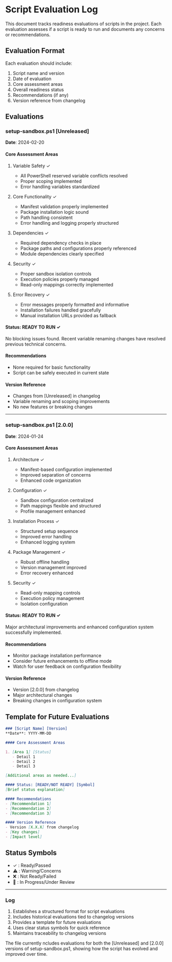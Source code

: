 # Script Evaluation Log

This document tracks readiness evaluations of scripts in the project. Each evaluation assesses if a script is ready to run and documents any concerns or recommendations.

## Evaluation Format

Each evaluation should include:
1. Script name and version
2. Date of evaluation
3. Core assessment areas
4. Overall readiness status
5. Recommendations (if any)
6. Version reference from changelog

## Evaluations

### setup-sandbox.ps1 [Unreleased]
**Date**: 2024-02-20

#### Core Assessment Areas

1. Variable Safety ✓
   - All PowerShell reserved variable conflicts resolved
   - Proper scoping implemented
   - Error handling variables standardized

2. Core Functionality ✓
   - Manifest validation properly implemented
   - Package installation logic sound
   - Path handling consistent
   - Error handling and logging properly structured

3. Dependencies ✓
   - Required dependency checks in place
   - Package paths and configurations properly referenced
   - Module dependencies clearly specified

4. Security ✓
   - Proper sandbox isolation controls
   - Execution policies properly managed
   - Read-only mappings correctly implemented

5. Error Recovery ✓
   - Error messages properly formatted and informative
   - Installation failures handled gracefully
   - Manual installation URLs provided as fallback

#### Status: READY TO RUN ✓
No blocking issues found. Recent variable renaming changes have resolved previous technical concerns.

#### Recommendations
- None required for basic functionality
- Script can be safely executed in current state

#### Version Reference
- Changes from [Unreleased] in changelog
- Variable renaming and scoping improvements
- No new features or breaking changes

---

### setup-sandbox.ps1 [2.0.0]
**Date**: 2024-01-24

#### Core Assessment Areas

1. Architecture ✓
   - Manifest-based configuration implemented
   - Improved separation of concerns
   - Enhanced code organization

2. Configuration ✓
   - Sandbox configuration centralized
   - Path mappings flexible and structured
   - Profile management enhanced

3. Installation Process ✓
   - Structured setup sequence
   - Improved error handling
   - Enhanced logging system

4. Package Management ✓
   - Robust offline handling
   - Version management improved
   - Error recovery enhanced

5. Security ✓
   - Read-only mapping controls
   - Execution policy management
   - Isolation configuration

#### Status: READY TO RUN ✓
Major architectural improvements and enhanced configuration system successfully implemented.

#### Recommendations
- Monitor package installation performance
- Consider future enhancements to offline mode
- Watch for user feedback on configuration flexibility

#### Version Reference
- Version [2.0.0] from changelog
- Major architectural changes
- Breaking changes in configuration system

## Template for Future Evaluations

```markdown
### [Script Name] [Version]
**Date**: YYYY-MM-DD

#### Core Assessment Areas

1. [Area 1] [Status]
   - Detail 1
   - Detail 2
   - Detail 3

[Additional areas as needed...]

#### Status: [READY/NOT READY] [Symbol]
[Brief status explanation]

#### Recommendations
- [Recommendation 1]
- [Recommendation 2]
- [Recommendation 3]

#### Version Reference
- Version [X.X.X] from changelog
- [Key changes]
- [Impact level]
```

## Status Symbols
- ✓ : Ready/Passed
- ⚠️ : Warning/Concerns
- ❌ : Not Ready/Failed
- 🔄 : In Progress/Under Review

---
### Log

1. Establishes a structured format for script evaluations
2. Includes historical evaluations tied to changelog versions
3. Provides a template for future evaluations
4. Uses clear status symbols for quick reference
5. Maintains traceability to changelog versions

The file currently ncludes evaluations for both the [Unreleased] and [2.0.0] versions of setup-sandbox.ps1, showing how the script has evolved and improved over time.
